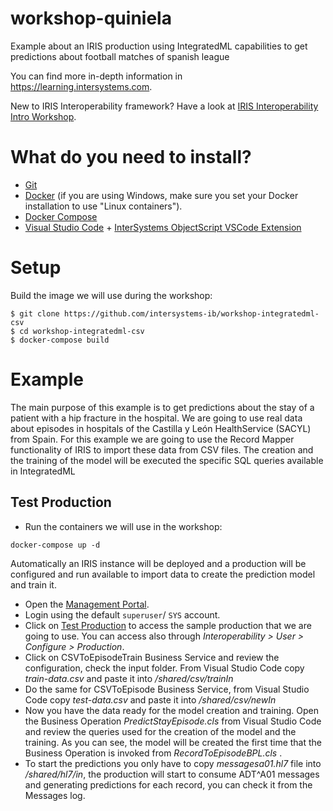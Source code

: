 # workshop-quiniela
Example about an IRIS production using IntegratedML capabilities to get predictions about football matches of spanish league

You can find more in-depth information in https://learning.intersystems.com.

New to IRIS Interoperability framework? Have a look at [IRIS Interoperability Intro Workshop](https://github.com/intersystems-ib/workshop-interop-intro).

# What do you need to install? 
* [Git](https://git-scm.com/downloads) 
* [Docker](https://www.docker.com/products/docker-desktop) (if you are using Windows, make sure you set your Docker installation to use "Linux containers").
* [Docker Compose](https://docs.docker.com/compose/install/)
* [Visual Studio Code](https://code.visualstudio.com/download) + [InterSystems ObjectScript VSCode Extension](https://marketplace.visualstudio.com/items?itemName=daimor.vscode-objectscript)

# Setup
Build the image we will use during the workshop:

```console
$ git clone https://github.com/intersystems-ib/workshop-integratedml-csv
$ cd workshop-integratedml-csv
$ docker-compose build
```

# Example

The main purpose of this example is to get predictions about the stay of a patient with a hip fracture in the hospital. We are going to use real data about episodes in hospitals of the Castilla y León HealthService (SACYL) from Spain. For this example we are going to use the Record Mapper functionality of IRIS to import these data from CSV files. The creation and the training of the model will be executed the specific SQL queries available in IntegratedML

## Test Production 
* Run the containers we will use in the workshop:
```
docker-compose up -d
```
Automatically an IRIS instance will be deployed and a production will be configured and run available to import data to create the prediction model and train it.

* Open the [Management Portal](http://localhost:52774/csp/sys/UtilHome.csp).
* Login using the default `superuser`/ `SYS` account.
* Click on [Test Production](http://localhost:52774/csp/user/EnsPortal.ProductionConfig.zen?$NAMESPACE=MLTEST&$NAMESPACE=MLTEST&) to access the sample production that we are going to use. You can access also through *Interoperability > User > Configure > Production*.
* Click on CSVToEpisodeTrain Business Service and review the configuration, check the input folder. From Visual Studio Code copy *train-data.csv* and paste it into */shared/csv/trainIn*
* Do the same for CSVToEpisode Business Service, from Visual Studio Code copy *test-data.csv* and paste it into */shared/csv/newIn*
* Now you have the data ready for the model creation and training. Open the Business Operation *PredictStayEpisode.cls* from Visual Studio Code and review the queries used for the creation of the model and the training. As you can see, the model will be created the first time that the Business Operation is invoked from *RecordToEpisodeBPL.cls* .
* To start the predictions you only have to copy *messagesa01.hl7* file into */shared/hl7/in*, the production will start to consume ADT^A01 messages and generating predictions for each record, you can check it from the Messages log.
